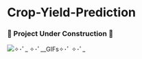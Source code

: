 # Crop-Yield-Prediction
### 🚧 Project Under Construction 🚧


![✧･ﾟ_ _✧･ﾟ__GIFs✧･ﾟ_ _✧･ﾟ__](https://github.com/user-attachments/assets/0459669b-f12e-4d05-9f5c-3e1a098735ad)
